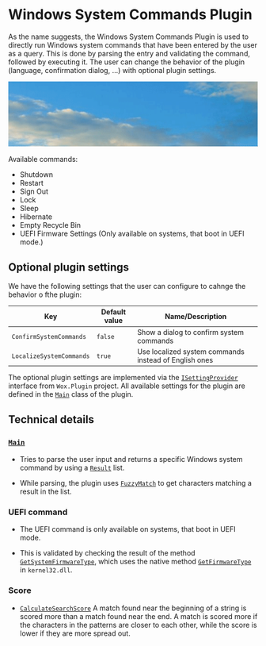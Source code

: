 # Windows System Commands Plugin

As the name suggests, the Windows System Commands Plugin is used to directly run Windows system commands that have been entered by the user as a query. This is done by parsing the entry and validating the command, followed by executing it. The user can change the behavior of the plugin (language, confirmation dialog, ...) with optional plugin settings.

![Image of System Commands plugin](/doc/images/launcher/plugins/sys.gif)

Available commands:
* Shutdown
* Restart
* Sign Out
* Lock
* Sleep
* Hibernate
* Empty Recycle Bin
* UEFI Firmware Settings (Only available on systems, that boot in UEFI mode.)

## Optional plugin settings

We have the following settings that the user can configure to cahnge the behavior o fthe plugin:

| Key | Default value | Name/Description |
|--------------|-----------|------------|
| `ConfirmSystemCommands` | `false` | Show a dialog to confirm system commands |
| `LocalizeSystemCommands` | `true` | Use localized system commands instead of English ones |

The optional plugin settings are implemented via the [`ISettingProvider`](/src/modules/launcher/Wox.Plugin/ISettingProvider.cs) interface from `Wox.Plugin` project. All available settings for the plugin are defined in the [`Main`](/src/modules/launcher/Plugins/Microsoft.Plugin.System/Main.cs) class of the plugin.

## Technical details

### [`Main`](/src/modules/launcher/Plugins/Microsoft.Plugin.System/Main.cs)

* Tries to parse the user input and returns a specific Windows system command by using a [`Result`](/src/modules/launcher/Wox.Plugin/Result.cs) list.

* While parsing, the plugin uses [`FuzzyMatch`](/src/modules/launcher/Wox.Infrastructure/StringMatcher.cs) to get characters matching a result in the list.

### UEFI command

* The UEFI command is only available on systems, that boot in UEFI mode.

* This is validated by checking the result of the method [`GetSystemFirmwareType`](/src/modules/launcher/Wox.Plugin/Common/Win32/Win32Helpers.cs), which uses the native method [`GetFirmwareType`](/src/modules/launcher/Wox.Plugin/Common/Win32/NativeMethods.cs) in `kernel32.dll`.

### Score

* [`CalculateSearchScore`](/src/modules/launcher/Wox.Infrastructure/StringMatcher.cs) A match found near the beginning of a string is scored more than a match found near the end. A match is scored more if the characters in the patterns are closer to each other, while the score is lower if they are more spread out.
